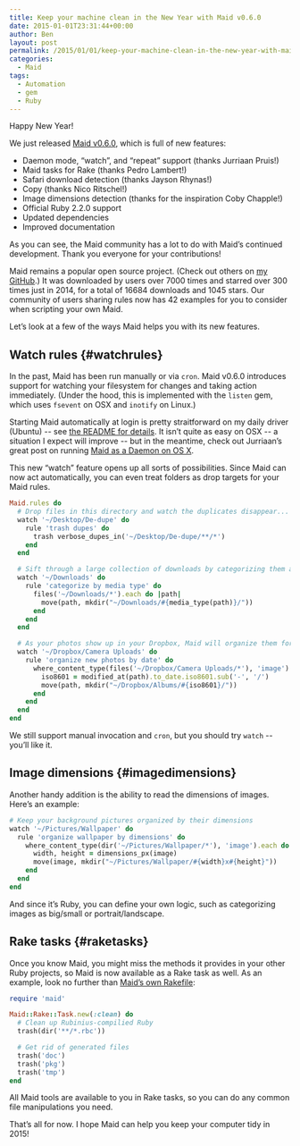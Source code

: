 ```yaml
---
title: Keep your machine clean in the New Year with Maid v0.6.0
date: 2015-01-01T23:31:44+00:00
author: Ben
layout: post
permalink: /2015/01/01/keep-your-machine-clean-in-the-new-year-with-maid-v0-6-0/
categories:
  - Maid
tags:
  - Automation
  - gem
  - Ruby
---
```

Happy New Year!

We just released [Maid v0.6.0](https://github.com/benjaminoakes/maid#maid), which is full of new features:

  * Daemon mode, &#8220;watch&#8221;, and &#8220;repeat&#8221; support (thanks Jurriaan Pruis!)
  * Maid tasks for Rake (thanks Pedro Lambert!)
  * Safari download detection (thanks Jayson Rhynas!)
  * Copy (thanks Nico Ritschel!)
  * Image dimensions detection (thanks for the inspiration Coby Chapple!)
  * Official Ruby 2.2.0 support
  * Updated dependencies
  * Improved documentation

As you can see, the Maid community has a lot to do with Maid&#8217;s continued development. Thank you everyone for your contributions!

Maid remains a popular open source project. (Check out others on [my GitHub](https://github.com/benjaminoakes).) It was downloaded by users over 7000 times and starred over 300 times just in 2014, for a total of 16684 downloads and 1045 stars. Our community of users sharing rules now has 42 examples for you to consider when scripting your own Maid.

Let&#8217;s look at a few of the ways Maid helps you with its new features.

## Watch rules {#watchrules}

In the past, Maid has been run manually or via `cron`. Maid v0.6.0 introduces support for watching your filesystem for changes and taking action immediately. (Under the hood, this is implemented with the `listen` gem, which uses `fsevent` on OSX and `inotify` on Linux.)

Starting Maid automatically at login is pretty straitforward on my daily driver (Ubuntu) -- see [the README for details](https://github.com/benjaminoakes/maid#running-as-a-daemon). It isn&#8217;t quite as easy on OSX -- a situation I expect will improve -- but in the meantime, check out Jurriaan&#8217;s great post on running [Maid as a Daemon on OS X](http://jurriaan.ninja/2015/01/01/maid-on-os-x.html).

This new &#8220;watch&#8221; feature opens up all sorts of possibilities. Since Maid can now act automatically, you can even treat folders as drop targets for your Maid rules.

```ruby
Maid.rules do
  # Drop files in this directory and watch the duplicates disappear...
  watch '~/Desktop/De-dupe' do
    rule 'trash dupes' do
      trash verbose_dupes_in('~/Desktop/De-dupe/**/*')
    end
  end

  # Sift through a large collection of downloads by categorizing them as "image", "video", "text", etc.
  watch '~/Downloads' do
    rule 'categorize by media type' do
      files('~/Downloads/*').each do |path|
        move(path, mkdir("~/Downloads/#{media_type(path)}/"))
      end
    end
  end

  # As your photos show up in your Dropbox, Maid will organize them for you!
  watch '~/Dropbox/Camera Uploads' do
    rule 'organize new photos by date' do
      where_content_type(files('~/Dropbox/Camera Uploads/*'), 'image').each do |path|
        iso8601 = modified_at(path).to_date.iso8601.sub('-', '/')
        move(path, mkdir("~/Dropbox/Albums/#{iso8601}/"))
      end
    end
  end
end
```

We still support manual invocation and `cron`, but you should try `watch` -- you&#8217;ll like it.

## Image dimensions {#imagedimensions}

Another handy addition is the ability to read the dimensions of images. Here&#8217;s an example:

```ruby
# Keep your background pictures organized by their dimensions
watch '~/Pictures/Wallpaper' do
  rule 'organize wallpaper by dimensions' do
    where_content_type(dir('~/Pictures/Wallpaper/*'), 'image').each do |image|
      width, height = dimensions_px(image)
      move(image, mkdir("~/Pictures/Wallpaper/#{width}x#{height}"))
    end
  end
end
```

And since it&#8217;s Ruby, you can define your own logic, such as categorizing images as big/small or portrait/landscape.

## Rake tasks {#raketasks}

Once you know Maid, you might miss the methods it provides in your other Ruby projects, so Maid is now available as a Rake task as well. As an example, look no further than [Maid&#8217;s own Rakefile](https://github.com/benjaminoakes/maid/blob/master/Rakefile):

```ruby
require 'maid'

Maid::Rake::Task.new(:clean) do
  # Clean up Rubinius-compilied Ruby
  trash(dir('**/*.rbc'))

  # Get rid of generated files
  trash('doc')
  trash('pkg')
  trash('tmp')
end
```

All Maid tools are available to you in Rake tasks, so you can do any common file manipulations you need.

That&#8217;s all for now. I hope Maid can help you keep your computer tidy in 2015!